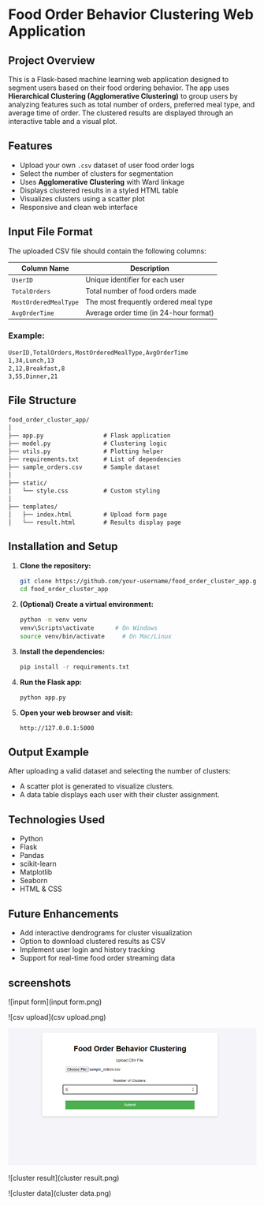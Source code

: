 
# Food Order Behavior Clustering Web Application

## Project Overview

This is a Flask-based machine learning web application designed to segment users based on their food ordering behavior. The app uses **Hierarchical Clustering (Agglomerative Clustering)** to group users by analyzing features such as total number of orders, preferred meal type, and average time of order. The clustered results are displayed through an interactive table and a visual plot.

## Features

- Upload your own `.csv` dataset of user food order logs  
- Select the number of clusters for segmentation  
- Uses **Agglomerative Clustering** with Ward linkage  
- Displays clustered results in a styled HTML table  
- Visualizes clusters using a scatter plot  
- Responsive and clean web interface

## Input File Format

The uploaded CSV file should contain the following columns:

| Column Name            | Description                                |
|------------------------|--------------------------------------------|
| `UserID`               | Unique identifier for each user            |
| `TotalOrders`          | Total number of food orders made           |
| `MostOrderedMealType`  | The most frequently ordered meal type      |
| `AvgOrderTime`         | Average order time (in 24-hour format)     |

### Example:
```csv
UserID,TotalOrders,MostOrderedMealType,AvgOrderTime
1,34,Lunch,13
2,12,Breakfast,8
3,55,Dinner,21
```

## File Structure

```
food_order_cluster_app/
│
├── app.py                 # Flask application
├── model.py               # Clustering logic
├── utils.py               # Plotting helper
├── requirements.txt       # List of dependencies
├── sample_orders.csv      # Sample dataset
│
├── static/
│   └── style.css          # Custom styling
│
├── templates/
│   ├── index.html         # Upload form page
│   └── result.html        # Results display page
```

## Installation and Setup

1. **Clone the repository:**
   ```bash
   git clone https://github.com/your-username/food_order_cluster_app.git
   cd food_order_cluster_app
   ```

2. **(Optional) Create a virtual environment:**
   ```bash
   python -m venv venv
   venv\Scripts\activate      # On Windows
   source venv/bin/activate     # On Mac/Linux
   ```

3. **Install the dependencies:**
   ```bash
   pip install -r requirements.txt
   ```

4. **Run the Flask app:**
   ```bash
   python app.py
   ```

5. **Open your web browser and visit:**
   ```
   http://127.0.0.1:5000
   ```

## Output Example

After uploading a valid dataset and selecting the number of clusters:
- A scatter plot is generated to visualize clusters.
- A data table displays each user with their cluster assignment.

## Technologies Used

- Python
- Flask
- Pandas
- scikit-learn
- Matplotlib
- Seaborn
- HTML & CSS

## Future Enhancements

- Add interactive dendrograms for cluster visualization  
- Option to download clustered results as CSV  
- Implement user login and history tracking  
- Support for real-time food order streaming data

## screenshots

![input form](input form.png)

![csv upload](csv upload.png)

![input](input.png)

![cluster result](cluster result.png)

![cluster data](cluster data.png)